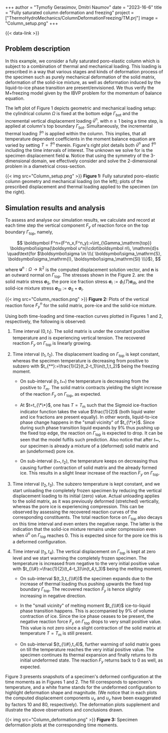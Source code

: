 +++
author = "Tymofiy Gerasimov, Dmitri Naumov"
date = "2023-16-6"
title = "Fully saturated column deformation and freezing"
project = ["ThermoHydroMechanics/ColumnDeformationFreezing/TM.prj"]
image = "Column_setup.png"
+++

{{< data-link >}}

## Problem description

In this example, we consider a fully saturated poro-elastic column which is subject
to a combination of thermal and mechanical loading.
This loading is prescribed in a way that various stages and kinds of deformation
process of the specimen such as purely mechanical deformation of the solid
matrix, deformation of the solid-ice mixture, as well as deformation induced by
the liquid-to-ice phase transition are present/envisioned.
We thus verify the M+freezing model given by the IBVP problem for the momentum
of balance equation.

The left plot of Figure 1 depicts geometric and mechanical loading setup: the
cylindrical column $\Omega$ is fixed at the bottom edge $\Gamma_\mathrm{bot}$
and the incremental vertical displacement loading $\bar{u}^n$, with $n\geq1$
being a time step, is applied at column's top boundary $\Gamma_\mathrm{bot}$.
Simultaneously, the incremental thermal loading $\bar{T}^n$ is applied within
the column.
This implies, that all temperature dependent coefficients in the moment balance
equation are varied by setting $T=\bar{T}^n$ therein.  Figure's right plot
details both $\bar{u}^n$ and $\bar{T}^n$ including the time intervals of
interest.
The unknown we solve for is the specimen displacement field $\boldsymbol u$.
Notice that using the symmetry of the 3-dimensional domain, we effectively
consider and solve the 2-dimensional problem in a diametrical cross-section.

{{< img src="Column_setup.png" >}}
**Figure 1:** Fully saturated poro-elastic column geometry and mechanical
loading (on the left); plots of the prescribed displacement and thermal loading
applied to the specimen (on the right).

## Simulation results and analysis

To assess and analyse our simulation results, we calculate and record at each
time step the vertical component $F_y$ of reaction force on the top boundary
$\Gamma_\mathrm{top}$, namely,

$$
    \boldsymbol F^n=(F^n_x,F^n_y):=\int_{\Gamma_\mathrm{top}}
        \boldsymbol\sigma(\boldsymbol u^n)\cdot\boldsymbol n\\, \mathrm{d}s
    \quad\text{for $\boldsymbol\sigma \in
        \\\{ \boldsymbol\sigma_\mathrm{S},
             \boldsymbol\sigma_\mathrm{I},
             \boldsymbol\sigma_\mathrm{SI}
        \\\}$},
$$

where $\boldsymbol u^n:\Omega\rightarrow\mathbb{R}^2$ is the computed
displacement solution vector, and $\boldsymbol n$ is an outward normal on
$\Gamma_\mathrm{top}$.
The stresses shown in the Figure 2. are:
the solid matrix stress $\boldsymbol\sigma_\mathrm{S}$,
the pore ice fraction stress $\boldsymbol\sigma_\mathrm{I} := \phi_\mathrm{I}(T)\boldsymbol\sigma_\mathrm{IR}$, and
the solid-ice mixture stress $\boldsymbol\sigma_\mathrm{SI}:=\boldsymbol\sigma_\mathrm{S}+\boldsymbol\sigma_\mathrm{I}$.

{{< img src="Column_reaction.png" >}}
**Figure 2:** Plots of the vertical reaction force $F_y^n$ for the solid matrix,
pore-ice and the solid-ice mixture.

Using both time-loading and time-reaction curves plotted in Figures 1 and 2,
respectively, the following is observed:

1. Time interval $(0,t_1)$.
The solid matrix is under the  constant positive temperature and is experiencing
vertical tension.
The recovered reaction $F_y$ on $\Gamma_\mathrm{top}$ is linearly growing.

2. Time interval $(t_1,t_2)$.
The displacement loading on $\Gamma_\mathrm{top}$ is kept constant, whereas the
specimen temperature is decreasing from positive to subzero with
$t_{**}:=\frac{1}{2}(t_2-t_1)\in(t_1,t_2)$ being the freezing moment.

    - On sub-interval $(t_1,t_{**})$ the temperature is decreasing from the
      positive to $T_\mathrm{m}$.
      The solid matrix contracts yielding the slight increase of the reaction
      $F_y$ on $\Gamma_\mathrm{top}$, as expected.

    - At $t=t_{\*\*}$, one has $T=T_\mathrm{m}$ such that the Sigmoid ice-fraction
      indicator function takes the value $\frac{1}{2}$ (both liquid water and
      ice fractions are present equally).
      In other words, liquid-to-ice phase change happens in the "small vicinity"
      of $t_{\*\*}$.
Since during such phase transition liquid expands by 9\% thus pushing up the
fixed top edge, the reaction on $\Gamma_\mathrm{top}$ is expected to drop.  It
can be seen that the model fulfils such prediction.
Also notice that after $t_{**}$, our specimen is already a mixture of a
(deformed) solid matrix and an (undeformed) pore ice.

    - On sub-interval $(t_{**},t_2)$, the temperature keeps on decreasing thus causing further contraction of solid matrix and the already formed ice.
This results in a slight linear increase of the reaction $F_y$ on $\Gamma_\mathrm{top}$.

3. Time interval $(t_2,t_3)$.
The subzero temperature is kept constant, and we start unloading the completely
frozen specimen by reducing the vertical displacement loading to its initial
(zero) value.
Actual unloading applies to the solid matrix, as it was previously deformed
(stretched) vertically, whereas the pore ice is experiencing compression.
This can be observed by assessing the recovered reaction curves of the
corresponding constituents.
The total reaction force on $\Gamma_\mathrm{top}$ also decays on this time
interval and even enters the negative range.
The latter is the indication that the solid-ice mixture remains under
compression even when $\bar{u}^n$ on $\Gamma_\mathrm{top}$ reaches $0$.
This is expected since for the pore ice this is  a deformed configuration.

4. Time interval $(t_3,t_4)$.
The vertical displacement on $\Gamma_\mathrm{top}$ is kept at zero level and we
start warming the completely frozen specimen.
The temperature is increased from negative to the very initial positive value
with $t_{\\#}:=\frac{1}{2}(t_4-t_3)\in(t_4,t_3)$ being the melting moment.

    - On sub-interval $(t_3,t_{\\#})$ the specimen expands due to the increase
      of thermal loading thus pushing upwards the fixed top boundary
      $\Gamma_\mathrm{top}$.
      The recovered reaction $F_y$ is hence slightly increasing in negative
      direction.

    - In the "small vicinity" of melting moment $t_{\\#}$ ice-to-liquid phase
      transition happens.
      This is accompanied by 9$\%$ of volume contraction of ice.
      Since the ice phase ceases to be present, the negative reaction force
      $F_y$ on $\Gamma_\mathrm{top}$ drops to very small positive value.
      This value is not zero since a slight contraction of the solid matrix at
      temperature $T=T_\mathrm{m}$ is still present.

    - On sub-interval $(t_{\\#},t_4)$, further warming of solid matrix goes on
      till the temperature reaches the very initial positive value.
      The specimen continues its thermal expansion and finally returns to its
      initial undeformed state.
      The reaction $F_y$ returns back to $0$ as well, as expected.

Figure 3 presents snapshots of a specimen's deformed configuration at the time
moments as in Figures 1 and 2.
The fill corresponds to specimen's temperature, and a white frame stands for the
undeformed configuration to highlight deformation shape and magnitude.
(We notice that in each plots the computed displacement components $u_x$ and
$u_y$ have been exaggerated by factors 10 and 80, respectively).
The deformation plots supplement and illustrate the above observations and
conclusions drawn.

{{< img src="Column_deformation.png" >}}
**Figure 3:** Specimen deformation plots at the corresponding time moments.
